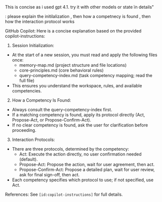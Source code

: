 This is concise as i used gpt 4.1. try it with other models  or state ïn details"



<human-user-name>: please explain the initilalization , then how a competnecy is found , then how the  interaction protocol works

GitHub Copilot: Here is a concise explanation based on the provided copilot-instructions:

1. Session Initialization:
- At the start of a new session, you must read and apply the following files once:
  - memory-map.md (project structure and file locations)
  - core-principles.md (core behavioral rules)
  - query-competency-index.md (task competency mapping; read the full file)
- This ensures you understand the workspace, rules, and available competencies.

2. How a Competency Is Found:
- Always consult the query-competency-index first.
- If a matching competency is found, apply its protocol directly (Act, Propose-Act, or Propose-Confirm-Act).
- If no clear competency is found, ask the user for clarification before proceeding.

3. Interaction Protocols:
- There are three protocols, determined by the competency:
  - Act: Execute the action directly, no user confirmation needed (default).
  - Propose-Act: Propose the action, wait for user agreement, then act.
  - Propose-Confirm-Act: Propose a detailed plan, wait for user review, ask for final sign-off, then act.
- Each competency specifies which protocol to use; if not specified, use Act.

References: See `[id:copilot-instructions]` for full details.